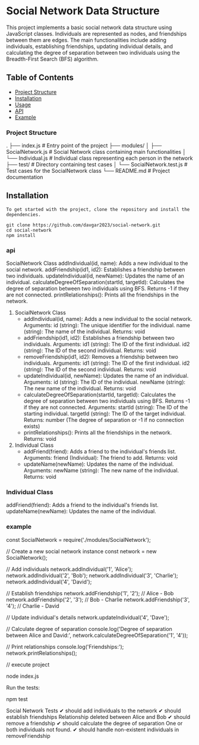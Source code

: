 # Social Network Data Structure

This project implements a basic social network data structure using JavaScript classes. Individuals are represented as nodes, and friendships between them are edges. The main functionalities include adding individuals, establishing friendships, updating individual details, and calculating the degree of separation between two individuals using the Breadth-First Search (BFS) algorithm.

## Table of Contents

- [Project Structure](#project-structure)
- [Installation](#installation)
- [Usage](#usage)
- [API](#api)
- [Example](#example)

### Project Structure
.
├── index.js              # Entry point of the project
├── modules/
│   ├── SocialNetwork.js  # Social Network class containing main functionalities
│   └── Individual.js     # Individual class representing each person in the network
├── test/                 # Directory containing test cases
│   └── SocialNetwork.test.js # Test cases for the SocialNetwork class
└── README.md             # Project documentation









## Installation

    To get started with the project, clone the repository and install the dependencies.

    git clone https://github.com/davgar2023/social-network.git
    cd social-network
    npm install



### api

SocialNetwork Class
addIndividual(id, name): Adds a new individual to the social network.
addFriendship(id1, id2): Establishes a friendship between two individuals.
updateIndividual(id, newName): Updates the name of an individual.
calculateDegreeOfSeparation(startId, targetId): Calculates the degree of separation between two individuals using BFS. Returns -1 if they are not connected.
printRelationships(): Prints all the friendships in the network.

1. SocialNetwork Class
    - addIndividual(id, name):
        Adds a new individual to the social network.
        Arguments:
            id (string): The unique identifier for the individual.
            name (string): The name of the individual.
            Returns: void
    - addFriendship(id1, id2):
            Establishes a friendship between two individuals.
            Arguments:
            id1 (string): The ID of the first individual.
            id2 (string): The ID of the second individual.
            Returns: void
    - removeFriendship(id1, id2):
            Removes a friendship between two individuals.
            Arguments:
            id1 (string): The ID of the first individual.
            id2 (string): The ID of the second individual.
            Returns: void
    - updateIndividual(id, newName):
            Updates the name of an individual.
            Arguments:
            id (string): The ID of the individual.
            newName (string): The new name of the individual.
            Returns: void
    - calculateDegreeOfSeparation(startId, targetId):
            Calculates the degree of separation between two individuals using BFS. Returns -1 if they are not connected.
            Arguments:
            startId (string): The ID of the starting individual.
            targetId (string): The ID of the target individual.
            Returns: number (The degree of separation or -1 if no connection exists)
    - printRelationships():
            Prints all the friendships in the network.
            Returns: void
 2. Individual Class
    - addFriend(friend):
            Adds a friend to the individual's friends list.
            Arguments:
            friend (Individual): The friend to add.
            Returns: void
    - updateName(newName):
            Updates the name of the individual.
            Arguments:
            newName (string): The new name of the individual.
            Returns: void


### Individual Class
addFriend(friend): Adds a friend to the individual's friends list.
updateName(newName): Updates the name of the individual.


### example

const SocialNetwork = require('./modules/SocialNetwork');

// Create a new social network instance
const network = new SocialNetwork();

// Add individuals
network.addIndividual('1', 'Alice');
network.addIndividual('2', 'Bob');
network.addIndividual('3', 'Charlie');
network.addIndividual('4', 'David');

// Establish friendships
network.addFriendship('1', '2'); // Alice - Bob
network.addFriendship('2', '3'); // Bob - Charlie
network.addFriendship('3', '4'); // Charlie - David

// Update individual's details
network.updateIndividual('4', 'Dave');

// Calculate degree of separation
console.log('Degree of separation between Alice and David:', network.calculateDegreeOfSeparation('1', '4'));

// Print relationships
console.log('Friendships:');
network.printRelationships();


// execute project 

node index.js  

Run the tests:

npm test

 Social Network Tests
    ✔ should add individuals to the network
    ✔ should establish friendships
Relationship deleted between Alice and Bob
    ✔ should remove a friendship
    ✔ should calculate the degree of separation
One or both individuals not found.
    ✔ should handle non-existent individuals in removeFriendship
